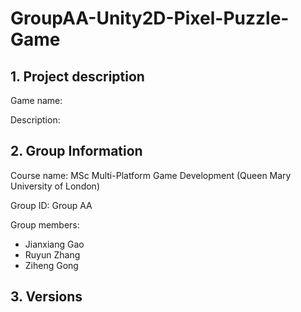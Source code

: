 # GroupAA-Unity2D-Pixel-Puzzle-Game

## 1. Project description

Game name:

Description:

## 2. Group Information

Course name: MSc Multi-Platform Game Development (Queen Mary University of London)

Group ID: Group AA

Group members:

- Jianxiang Gao
- Ruyun Zhang
- Ziheng Gong

## 3. Versions

